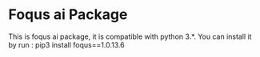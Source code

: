 # Foqus ai Package

This is foqus ai package, it is compatible with python 3.*.
You can install it by run :
pip3 install foqus==1.0.13.6
